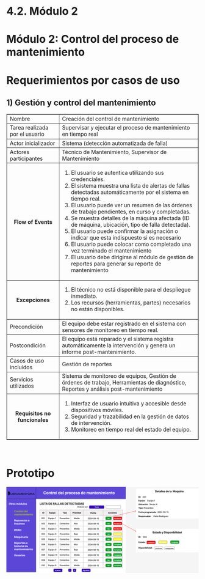 # 4.2. Módulo 2


# Módulo 2: Control del proceso de mantenimiento

# Requerimientos por casos de uso

## 1) Gestión y control del mantenimiento

<table border="1">
	<tbody>
		<tr>
			<td>Nombre</td>
			<td colspan="2">Creación del control de mantenimiento</td>
		</tr>
		<tr>
			<td>Tarea realizada por el usuario</td>
			<td colspan="2">Supervisar y ejecutar el proceso de mantenimiento en tiempo real</td>
		</tr>
		<tr>
			<td>Actor inicializador</td>
			<td colspan="2">Sistema (detección automatizada de falla)</td>
		</tr>
		<tr>
			<td>Actores participantes</td>
			<td colspan="2">Técnico de Mantenimiento, Supervisor de Mantenimiento</td>
		</tr>
		<tr>
            <th>Flow of Events</th>
            <td>
            <ol>
                <li>El usuario se autentica utilizando sus credenciales.</li>
                <li>El sistema muestra una lista de alertas de fallas detectadas automáticamente por el sistema en tiempo real.</li>
                <li>El usuario puede ver un resumen de las órdenes de trabajo pendientes, en curso y completadas.</li>
                <li>Se muestra detalles de la máquina afectada (ID de máquina, ubicación, tipo de falla detectada).</li>
                <li>El usuario puede confirmar la asignación o indicar que esta indispuesto si es necesario</li>
                <li>El usuario puede colocar como completado una vez terminado el mantenimiento</li>
                <li>El usuario debe dirigirse al módulo de gestión de reportes para generar su reporte de mantenimiento</li>
            </ol>
            </td>
        </tr>
        <tr>
			<th>Excepciones</th>
			<td>
            <ol>
                <li>El técnico no está disponible para el despliegue inmediato.</li>
                <li>Los recursos (herramientas, partes) necesarios no están disponibles.</li>
            </ol>
            </td>
		</tr>
		<tr>
			<td>Precondición</td>
			<td colspan="2">El equipo debe estar registrado en el sistema con sensores de monitoreo en tiempo real.</td>
		</tr>
		<tr>
			<td>Postcondición</td>
			<td colspan="2">El equipo está reparado y el sistema registra automáticamente la intervención y genera un informe post-mantenimiento.</td>
		</tr>
		<tr>
			<td>Casos de uso incluidos</td>
			<td colspan="2">Gestión de reportes</td>
		</tr>
		<tr>
			<td>Servicios utilizados</td>
			<td colspan="2">Sistema de monitoreo de equipos, Gestión de órdenes de trabajo, Herramientas de diagnóstico, Reportes y análisis post-mantenimiento</td>
		</tr>
		<tr>
			<th>Requisitos no funcionales</th>
			<td>
            <ol>
                <li>Interfaz de usuario intuitiva y accesible desde dispositivos móviles.</li>
                <li>Seguridad y trazabilidad en la gestión de datos de intervención.</li>
                <li>Monitoreo en tiempo real del estado del equipo.</li>
            </ol>
            </td>
		</tr>
	</tbody>
</table>

<br>

# Prototipo

![Proceso de Planificacion](../Imagenes/Control_Dashboard.png)
